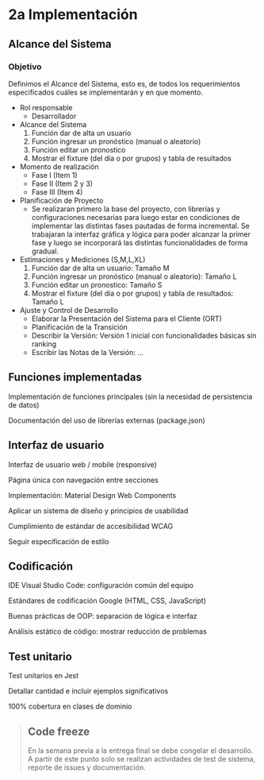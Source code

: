 # 2a Implementación

## Alcance del Sistema
### Objetivo
Definimos el Alcance del Sistema, esto es, de todos los requerimientos especificados cuáles se implementarán y en que momento.

- Rol responsable
    - Desarrollador
- Alcance del Sistema
    1. Función dar de alta un usuario
    2. Función ingresar un pronóstico (manual o aleatorio)
    3. Función editar un pronostico
    4. Mostrar el fixture (del día o por grupos) y tabla de resultados
- Momento de realización
    - Fase I (Item 1)
    - Fase II (Item 2 y 3)
    - Fase III (Item 4)
- Planificación de Proyecto
    - Se realizaran primero la base del proyecto, con librerías y configuraciones necesarias para luego estar en condiciones de implementar las distintas fases pautadas de forma incremental.
    Se trabajaran la interfaz gráfica y lógica para poder alcanzar la primer fase y luego se incorporará las distintas funcionalidades de forma gradual.
- Estimaciones y Mediciones (S,M,L,XL)
    1. Función dar de alta un usuario: Tamaño M
    2. Función ingresar un pronóstico (manual o aleatorio): Tamaño L
    3. Función editar un pronostico: Tamaño S
    4. Mostrar el fixture (del día o por grupos) y tabla de resultados: Tamaño L
- Ajuste y Control de Desarrollo
    - Elaborar la Presentación del Sistema para el Cliente (ORT)
    - Planificación de la Transición
    - Describir la Versión: Versión 1 inicial con funcionalidades básicas sin ranking
    - Escribir las Notas de la Versión: ...

## Funciones implementadas

Implementación de funciones principales (sin la necesidad de persistencia de datos)

Documentación del uso de librerías externas (package.json)

## Interfaz de usuario

Interfaz de usuario web / mobile (responsive)

Página única con navegación entre secciones

Implementación: Material Design Web Components

Aplicar un sistema de diseño y principios de usabilidad

Cumplimiento de estándar de accesibilidad WCAG

Seguir especificación de estilo

## Codificación

IDE Visual Studio Code: configuración común del equipo

Estándares de codificación Google (HTML, CSS, JavaScript)

Buenas prácticas de OOP: separación de lógica e interfaz

Análisis estático de código: mostrar reducción de problemas

## Test unitario

Test unitarios en Jest 

Detallar cantidad e incluir ejemplos significativos

100% cobertura en clases de dominio


> ## Code freeze
> En la semana previa a la entrega final se debe congelar el desarrollo.
> A partir de este punto solo se realizan actividades de test de sistema, reporte de issues y documentación.
